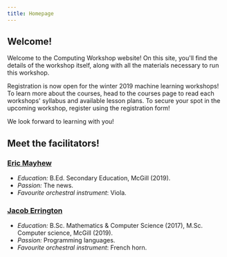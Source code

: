 ```yaml
---
title: Homepage
---
```


## Welcome!

Welcome to the Computing Workshop website!
On this site, you'll find the details of the workshop itself, along with all
the materials necessary to run this workshop.

Registration is now open for the winter 2019 machine learning workshops! To
learn more about the courses, head to the courses page to read each workshops'
syllabus and available lesson plans. To secure your spot in the upcoming
workshop, register using the registration form!

We look forward to learning with you!

## Meet the facilitators!

### [Eric Mayhew](https://emayhew.com/)

 * _Education:_ B.Ed. Secondary Education, McGill (2019).
 * _Passion:_ The news.
 * _Favourite orchestral instrument_: Viola.

### [Jacob Errington](https://jerrington.me/)

 * _Education:_ B.Sc. Mathematics & Computer Science (2017),
   M.Sc. Computer science, McGill (2019).
 * _Passion:_ Programming languages.
 * _Favourite orchestral instrument_: French horn.
